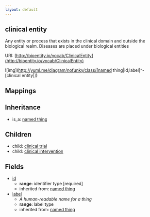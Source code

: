 ```yaml
---
layout: default
---
```


## clinical entity


Any entity or process that exists in the clinical domain and outside the biological realm. Diseases are placed under biological entities

URI: [http://bioentity.io/vocab/ClinicalEntity](http://bioentity.io/vocab/ClinicalEntity)


![img](http://yuml.me/diagram/nofunky/class/[named thing|id;label]^-[clinical entity|])
## Mappings


## Inheritance

 *  is_a: [named thing](NamedThing.html)

## Children

 *  child: [clinical trial](ClinicalTrial.html)
 *  child: [clinical intervention](ClinicalIntervention.html)


## Fields

 * [id](id.html)
    * __range__: identifier type [required]
    * inherited from: [named thing](NamedThing.html)
 * [label](label.html)
    * _A human-readable name for a thing_
    * __range__: label type
    * inherited from: [named thing](NamedThing.html)
